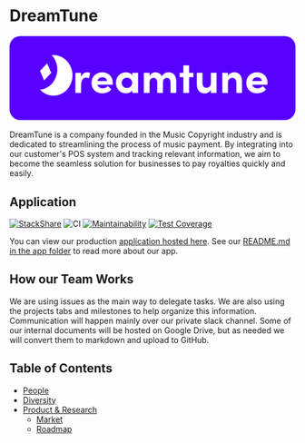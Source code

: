 # DreamTune

![Dreamtune Logo](./product_research/Reverse-527.png)

DreamTune is a company founded in the Music Copyright industry and is dedicated to streamlining the process of music payment. By integrating into our customer's POS system and tracking relevant information, we aim to become the seamless solution for businesses to pay royalties quickly and easily.

## Application
[![StackShare](http://img.shields.io/badge/tech-stack-0690fa.svg?style=flat)](https://stackshare.io/dcsil/dreamtune)
![CI](https://github.com/dcsil/dream-team/workflows/ReactAppCI/badge.svg)
[![Maintainability](https://api.codeclimate.com/v1/badges/7f87a22ae67adec9e7aa/maintainability)](https://codeclimate.com/repos/5e52ed5d4c82bf01780003db/maintainability)
[![Test Coverage](https://api.codeclimate.com/v1/badges/7f87a22ae67adec9e7aa/test_coverage)](https://codeclimate.com/repos/5e52ed5d4c82bf01780003db/test_coverage)

You can view our production [application hosted here](https://dreamtune-cdf8a.web.app/auth/login). See our [README.md in the app folder](https://github.com/dcsil/dream-team/tree/master/app) to read more about our app. 

## How our Team Works
We are using issues as the main way to delegate tasks. We are also using the projects tabs and milestones to help organize this information. Communication will happen mainly over our private slack channel. Some of our internal documents will be hosted on Google Drive, but as needed we will convert them to markdown and upload to GitHub. 

Table of Contents
---

- [People](./team/)
- [Diversity](./team/diversity.md)
- [Product & Research](./product_research/)
    - [Market](./product_research/market.md)
    - [Roadmap](./product_research/roadmap.md)
